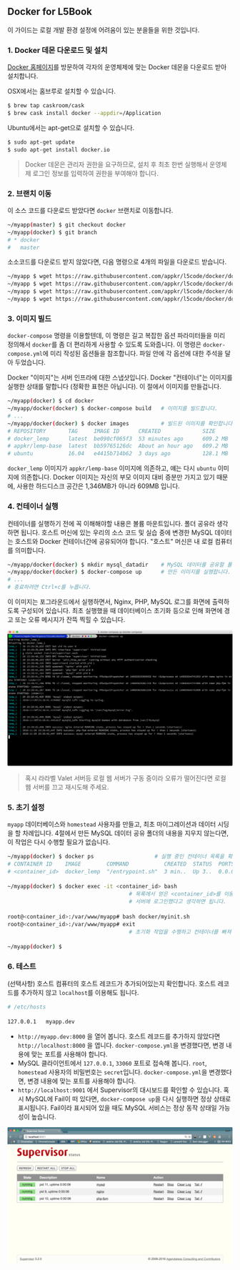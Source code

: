 ## Docker for L5Book

이 가이드는 로컬 개발 환경 설정에 어려움이 있는 분을들을 위한 것입니다. 

### 1. Docker 데몬 다운로드 및 설치

[Docker 홈페이지](https://www.docker.com/)를 방문하여 각자의 운영체제에 맞는 Docker 데몬을 다운로드 받아 설치합니다.

OSX에서는 홈브루로 설치할 수 있습니다.

```sh
$ brew tap caskroom/cask
$ brew cask install docker --appdir=/Application
```

Ubuntu에서는 apt-get으로 설치할 수 있습니다.

```sh
$ sudo apt-get update
$ sudo apt-get install docker.io
```

> Docker 데몬은 관리자 권한을 요구하므로, 설치 후 최초 한번 실행해서 운영체제 로그인 정보를 입력하여 권한을 부여해야 합니다.

### 2. 브랜치 이동

이 소스 코드를 다운로드 받았다면 `docker` 브랜치로 이동합니다.

```sh
~/myapp(master) $ git checkout docker 
~/myapp(docker) $ git branch
# * docker
#   master
```

소소코드를 다운로드 받지 않았다면, 다음 명령으로 4개의 파일을 다운로드 받습니다.
 
```sh
~/myapp $ wget https://raw.githubusercontent.com/appkr/l5code/docker/docker/docker-compose.yml
~/myapp $ wget https://raw.githubusercontent.com/appkr/l5code/docker/docker/Dockerfile
~/myapp $ wget https://raw.githubusercontent.com/appkr/l5code/docker/docker/myapp.conf
~/myapp $ wget https://raw.githubusercontent.com/appkr/l5code/docker/docker/myinit.sh
```

### 3. 이미지 빌드

`docker-compose` 명령을 이용할텐데, 이 명령은 길고 복잡한 옵션 파라미터들을 미리 정의해서 `docker`를 좀 더 편리하게 사용할 수 있도록 도와줍니다. 이 명령은 `docker-compose.yml`에 미리 작성된 옵션들을 참조합니다. 파일 안에 각 옵션에 대한 주석을 달아 두었습니다.

Docker "이미지"는 서버 인프라에 대한 스냅샷입니다. Docker "컨테이너"는 이미지를 실행한 상태를 말합니다 (정확한 표현은 아닙니다). 이 절에서 이미지를 만들겁니다. 

```sh
~/myapp(docker) $ cd docker
~/myapp/docker(docker) $ docker-compose build   # 이미지를 빌드합니다.
# ...
~/myapp/docker(docker) $ docker images          # 빌드된 이미지를 확인합니다.
# REPOSITORY       TAG     IMAGE ID      CREATED             SIZE
# docker_lemp      latest  be090cf065f3  53 minutes ago      609.2 MB
# appkr/lemp-base  latest  bb59765126dc  About an hour ago   609.2 MB
# ubuntu           16.04   e4415b714b62  3 days ago          128.1 MB
```

`docker_lemp` 이미지가 `appkr/lemp-base` 이미지에 의존하고, 얘는 다시 `ubuntu` 이미지에 의존합니다. Docker 이미지는 자신의 부모 이미지 대비 증분만 가지고 있기 때문에, 사용한 하드디스크 공간은 1,346MB가 아니라 609MB 입니다.

### 4. 컨테이너 실행

컨테이너를 실행하기 전에 꼭 이해해야할 내용은 볼륨 마운트입니다. 폴더 공유라 생각하면 됩니다. 호스트 머신에 있는 우리의 소스 코드 및 실습 중에 변경한 MySQL 데이터는 호스트와 Docker 컨테이너간에 공유되어야 합니다. "호스트" 머신은 내 로컬 컴퓨터를 의미합니다.

```sh
~/myapp/docker(docker) $ mkdir mysql_datadir    # MySQL 데이터를 공유할 폴더를 만듭니다. 
~/myapp/docker(docker) $ docker-compose up      # 만든 이미지를 실행합니다.
# ...
# 종료하려면 Ctrl+c를 누릅니다.
```

이 이미지는 포그라운드에서 실행하면서, Nginx, PHP, MySQL 로그를 화면에 출력하도록 구성되어 있습니다. 최초 실행했을 때 데이터베이스 초기화 등으로 인해 화면에 경고 또는 오류 메시지가 잔뜩 찍힐 수 있습니다.

![](img01.png)

> 혹시 라라벨 Valet 서버등 로컬 웹 서버가 구동 중이라 오류가 떨어진다면 로컬 웹 서버를 끄고 재시도해 주세요.

### 5. 초기 설정

`myapp` 데이터베이스와 `homestead` 사용자를 만들고, 최초 마이그레이션과 데이터 시딩을 할 차례입니다. 4절에서 만든 MySQL 데이터 공유 폴더의 내용을 지우지 않는다면, 이 작업은 다시 수행할 필요가 없습니다.

```sh
~/myapp(docker) $ docker ps                   # 실행 중인 컨테이너 목록을 확인합니다.
# CONTAINER ID    IMAGE        COMMAND           CREATED  STATUS  PORTS  NAMES
# <container_id>  docker_lemp  "/entrypoint.sh"  3 min..  Up 3..  0.0.0  docker_lemp_1

~/myapp(docker) $ docker exec -it <container_id> bash
                                      # 목록에서 얻은 <container_id>를 이용해서 컨테이너 안으로 들어갑니다.
                                      # 서버에 로그인했다고 생각하면 됩니다.

root@<container_id>:/var/www/myapp# bash docker/myinit.sh
root@<container_id>:/var/www/myapp# exit
                                      # 초기화 작업을 수행하고 컨테이너를 빠져 나옵니다.

~/myapp(docker) $
```

### 6. 테스트

(선택사항) 호스트 컴퓨터의 호스트 레코드가 추가되어있는지 확인합니다. 호스트 레코드를 추가하지 않고 `localhost`를 이용해도 됩니다.

```sh
# /etc/hosts

127.0.0.1   myapp.dev
```

- `http://myapp.dev:8000` 을 열어 봅니다. 호스트 레코드를 추가하지 않았다면 `http://localhost:8000` 을 엽니다. `docker-compose.yml`을 변경했다면, 변경 내용에 맞는 포트를 사용해야 합니다.
- MySQL 클라이언트에서 `127.0.0.1`, `33060` 포트로 접속해 봅니다. `root`, `homestead` 사용자의 비밀번호는 `secret`입니다. `docker-compose.yml`을 변경했다면, 변경 내용에 맞는 포트를 사용해야 합니다.
- `http://localhost:9001` 에서 Supervisor의 대시보드를 확인할 수 있습니다. 혹시 MySQL에 Fail이 떠 있다면, `docker-compose up`을 다시 실행하면 정상 상태로 표시됩니다. Fail이라 표시되어 있을 때도 MySQL 서비스는 정상 동작 상태일 가능성이 높습니다.

![](img02.png)
